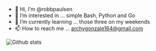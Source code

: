 - 👋 Hi, I’m @robbpaulsen
- 👀 I’m interested in ... simple Bash, Python and Go
- 🌱 I’m currently learning ... those three on my weekends
- 📫 How to reach me ... archygonzale164@gmail.com

![Github stats](https://github-readme-stats.vercel.app/api?username=robbpaulsen)
